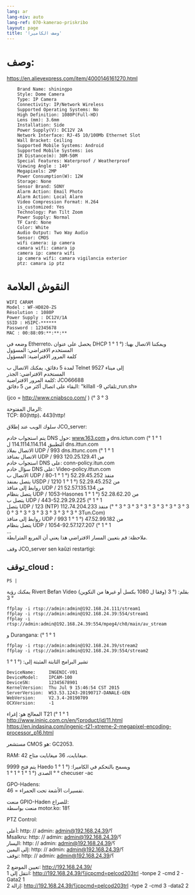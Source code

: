 ```yaml
---
lang: ar
lang-niv: auto
lang-ref: 070-kamerao-priskribo
layout: page
title: 'وصف الكاميرا'
---
```




# وصف:
https://en.alievexpress.com/item/4000146161270.html
```
    Brand Name: shiningpo
    Style: Dome Camera
    Type: IP Camera
    Connectivity: IP/Network Wireless
    Supported Operating Systems: No
    High Definition: 1080P(Full-HD)
    Lens (mm): 3.6mm
    Installation: Side
    Power Supply(V): DC12V 2A
    Network Interface: RJ-45 10/100Mb Ethernet Slot
    Wall Bracket: Ceiling
    Supported Mobile Systems: Android
    Supported Mobile Systems: ios
    IR Distance(m): 30M-50M
    Special Features: Waterproof / Weatherproof
    Viewing Angle : 140°
    Megapixels: 2MP
    Power Consumption(W): 12W
    Storage: None
    Sensor Brand: SONY
    Alarm Action: Email Photo
    Alarm Action: Local Alarm
    Video Compression Format: H.264
    is_customized: Yes
    Technology: Pan Tilt Zoom
    Power Supply: Normal
    TF Card: None
    Color: White
    Audio Output: Two Way Audio
    Sensor: CMOS
    wifi camera: ip camera
    camara wifi: camara ip
    camera ip: camera wifi
    ip camera wifi: camara vigilancia exterior
    ptz: camara ip ptz
```

# النقوش العلامة
```
WIFI CARAM
Model : WF-HD820-ZS
Résolution : 1080P
Power Supply : DC12V/1A
SSID : HSIPC-******
Password : 12345678
MAC : 00:88:09:**:**:**
```

وضعه في Etherreto، يحصل على عنوان DHCP ويمكننا الاتصال بهيا: (° 1 ° 1  
المستخدم الافتراضي: المسؤول  
كلمة المرور الافتراضية: المسؤول  

لمدة 5 دقائق، يمكنك الاتصال ب Telnet إلى ميناء 9527  
المستخدم الافتراضي: الجذر  
كلمة المرور الافتراضية: JCO66688  
البقاء على اتصال أكثر من 5 دقائق: "killall -9 تلقائي_run.sh»  
  
  
(jco = http://www.cnjabsco.com/ )  (° 3 ° 3

الرمال المفتوحة:    
TCP: 80(http)، 443(http!      

سلوك الويب عند إطلاق JCO_server:  
  
  
يتم استجواب خادم DNS حول: www.163.com و dns.ictun.com (° 1 ° 1  
التطبيق 114.1114.114.114 ل dns.ittun.com  
الاتصال بملاذ UDP / 993 dns.ittunc.com (° 1 ° 1  
الاتصال بمنافذ UDP / 993 من 120.25.129.41  
استجواب خادم DNS على: conn-policy.itun.com  
سؤال خادم DNS على: Video-policy.ittun.com  
الاتصال ب UDP / 80-منفذ 52.29.45.252 (° 1 ° 1  
يتصل بمنفذ USDP / 1210 من 52.29.45.252 (° 1 ° 1  
روابط إلى منافذ UDP / 21 من 52.57.135.134  
يتصل بنظام UDP / 1053-Hasones من 52.28.62.20 (° 1 ° 1  
يتصل ب UDP / 443-52.29.29.225 (° 1 ° 1  
يتصل UDP / 123 (NTP) منفذ 112،74.204.233 (° 3 ° 3 ° 3 ° 3 ° 3 ° 3 ° 3 ° 3 ° 3 ° 3 ° 3 ° 3 ° 3 ° 3 3 ° 3 ° 3 ° 3 ° 0Tun.Com)  
روابط إلى منافذ UDP / 993 من 47.52.99.182 (° 1 ° 1  
يتصل بنظام UDP / 1054-92.57.127.207 (° 1 ° 1  
...  
ملاحظة: قم بتعيين المسار الافتراضي هذا يعني أن المربع المترابطة.    

وقف JCO_server sen kaŭzi restartigi:  
  
  
## توقف_cloud :  
```
PS | 
```

يمكنك رؤية Rivert Befan Video (وفقا ل 1080 بكسل أو غيرها من التكوين) بقلم: (° 3 ° 3  
```
ffplay -i rtsp://admin:admin@192.168.24.111/stream1
ffplay -i rtsp://admin:admin@192.168.24.39:554/stream1
ffplay -i rtsp://admin:admin@192.168.24.39:554/mpeg4/ch0/main/av_stream
```

و Durangana: (° 1 ° 1
```
ffplay -i rtsp://admin:admin@192.168.24.39/stream2
ffplay -i rtsp://admin:admin@192.168.24.39:554/stream2
```

تشير البرامج الثابتة المثبتة إلى: (° 1 ° 1
```
DeviceName:     INGENIC-V01
DeviceModel:    IPCAM-100
DeviceSN:       12345678901
KernelVersion:  Thu Jul 9 15:46:54 CST 2015
ServerVersion:  WS3.53.1243-20190717-DANALE-GEN
WebVersion:     V2.3.4-20190709
OCXVersion:     -1
```

المعالج هو: إغراء T21 (° 1 ° 1  
http://www.ininic.com.cn/en/؟product/id/11.html  
https://en.indasina.com/ingenic-t21-xtreme-2-megapixel-encoding-processor_p16.html  
  
  

مستشعر CMOS هو: GC2053.   

RAM: 42 ميغابايت، 36 ميغابايت متاح.    

يتم فتح 9999 Haedo ويسمح بالتحكم في الكاميرا: (° 1 ° 1  
الصدى (° 1 ° 1 ° 1 ° 1 ° ° checuser -ac    

GPO-Hadens:  
46 = تفسيرات الأشعة تحت الحمراء.    

منعت GPIO-Haden للصراخ:  
منعت بواسطة motor.ko: 18؟   

PTZ Control:  

أعلى: http: // admin: admin@192.168.24.39/؟   
Msalkru: http: // admin: admin@192.168.24.39/؟   
اليسار: http: // admin: admin@192.168.24.39/؟   
إلى اليمين: http: // admin: admin@192.168.24.39/؟   
توقف: http: // admin: admin@192.168.24.39/؟   

تعيين الموضع 2: http://192.168.24.39/  
انتقل إلى 1: http://192.168.24.39/؟jjcpcmd=pelcod203trl -tonpe 2 -cmd 2 -Gata2 1  
إزالة 2: http://192.168.24.39/؟jcpcmd=pelcod203trl -type 2 -cmd 3 -data2 2  



